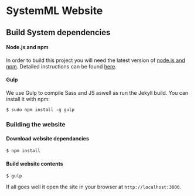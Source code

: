 SystemML Website
================

Build System dependencies
-------------------------

#### Node.js and npm

In order to build this project you will need the latest version of [node.js and npm](https://nodejs.org/). Detailed instructions can be found [here](https://github.com/nodejs/node/wiki/Installation).

#### Gulp

We use Gulp to compile Sass and JS aswell as run the Jekyll build. You can install it with npm:

```
$ sudo npm install -g gulp
```

### Building the website

#### Download website dependancies

```
$ npm install
```

#### Build website contents

```
$ gulp
```

If all goes well it open the site in your browser at `http://localhost:3000`.
